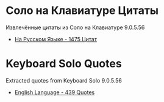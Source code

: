 # Соло на Клавиатуре Цитаты
Извлечённые цитаты из Соло на Клавиатуре 9.0.5.56
- [На Русском Языке - 1475 Цитат](Russian.md)

# Keyboard Solo Quotes
Extracted quotes from Keyboard Solo 9.0.5.56
- [English Language - 439 Quotes](English.md)
